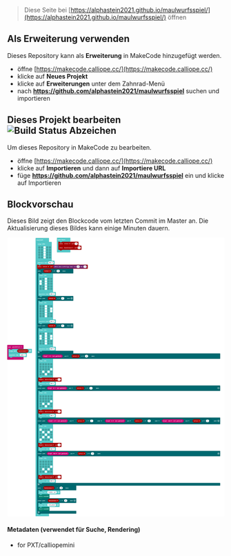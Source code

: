 
> Diese Seite bei [https://alphastein2021.github.io/maulwurfsspiel/](https://alphastein2021.github.io/maulwurfsspiel/) öffnen

## Als Erweiterung verwenden

Dieses Repository kann als **Erweiterung** in MakeCode hinzugefügt werden.

* öffne [https://makecode.calliope.cc/](https://makecode.calliope.cc/)
* klicke auf **Neues Projekt**
* klicke auf **Erweiterungen** unter dem Zahnrad-Menü
* nach **https://github.com/alphastein2021/maulwurfsspiel** suchen und importieren

## Dieses Projekt bearbeiten ![Build Status Abzeichen](https://github.com/alphastein2021/maulwurfsspiel/workflows/MakeCode/badge.svg)

Um dieses Repository in MakeCode zu bearbeiten.

* öffne [https://makecode.calliope.cc/](https://makecode.calliope.cc/)
* klicke auf **Importieren** und dann auf **Importiere URL**
* füge **https://github.com/alphastein2021/maulwurfsspiel** ein und klicke auf Importieren

## Blockvorschau

Dieses Bild zeigt den Blockcode vom letzten Commit im Master an.
Die Aktualisierung dieses Bildes kann einige Minuten dauern.

![Eine gerenderte Ansicht der Blöcke](https://github.com/alphastein2021/maulwurfsspiel/raw/master/.github/makecode/blocks.png)

#### Metadaten (verwendet für Suche, Rendering)

* for PXT/calliopemini
<script src="https://makecode.com/gh-pages-embed.js" > something is nor working</script>
<script>makeCodeRender("{{ site.makecode.home_url }}", "{{ site.github.owner_name }}/{{ site.github.repository_name }}");</script>

